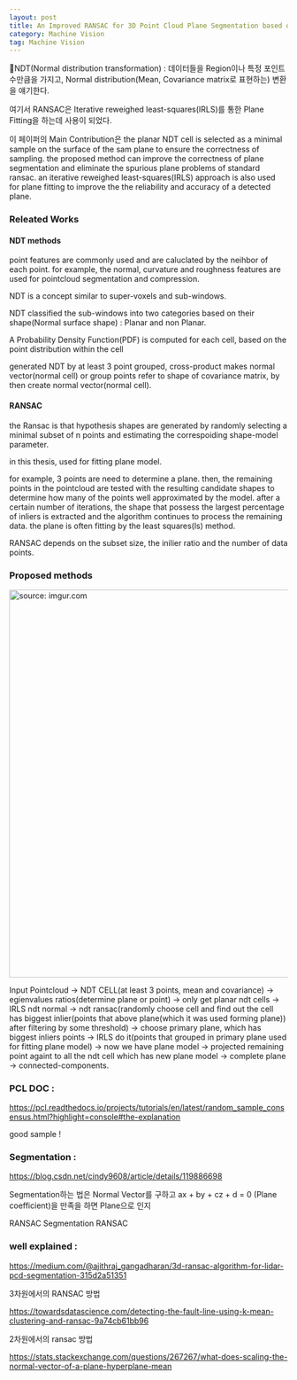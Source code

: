 ```yaml
---
layout: post
title: An Improved RANSAC for 3D Point Cloud Plane Segmentation based on normal distribution transformation cells.
category: Machine Vision
tag: Machine Vision
---
```


NDT(Normal distribution transformation) : 데이터들을 Region이나 특정 포인트 수만큼을 가지고,  Normal distribution(Mean, Covariance matrix로 표현하는) 변환을 얘기한다.

여기서 RANSAC은 Iterative reweighed least-squares(IRLS)를 통한 Plane Fitting을 하는데 사용이 되었다.

이 페이퍼의 Main Contribution은 the planar NDT cell is selected as a minimal sample on the surface of the sam plane to ensure the correctness of sampling. the proposed method can improve the correctness of plane segmentation and eliminate the spurious plane problems of standard ransac. an iterative reweighed least-squares(IRLS) approach is also used for plane fitting to improve the the reliability and accuracy of a detected plane.

### Releated Works

#### NDT methods

point features are commonly used and are caluclated by the neihbor of each point. for example, the normal, curvature and roughness features are used for pointcloud segmentation and compression.

NDT is a concept similar to super-voxels and sub-windows.

NDT classified the sub-windows into two categories based on their shape(Normal surface shape) : Planar and non Planar.

A Probability Density Function(PDF) is computed for each cell, based on the point distribution within the cell

generated NDT by at least 3 point grouped, cross-product makes normal vector(normal cell) or group points refer to shape of covariance matrix, by then create normal vector(normal cell).

#### RANSAC

the Ransac is that hypothesis shapes are generated by randomly selecting a minimal subset of n points and estimating the correspoiding shape-model parameter.

in this thesis, used for fitting plane model.

for example, 3 points are need to determine a plane. then, the remaining points in the pointcloud are tested with the resulting candidate shapes to determine how many of the points well approximated by the model. after a certain number of iterations, the shape that possess the largest percentage of inliers is extracted and the algorithm continues to process the remaining data. the plane is often fitting by the least squares(ls) method.

RANSAC depends on the subset size, the inilier ratio and the number of data points.

### Proposed methods

<a href="https://postimg.cc/SjjDCm2r"><img src="https://i.postimg.cc/ZYx2kRJ1/Kakao-Talk-Photo-2021-11-14-11-24-43.jpg" width="700px" title="source: imgur.com" /><a>

Input Pointcloud -> NDT CELL(at least 3 points, mean and covariance) -> egienvalues ratios(determine plane or point) -> only get planar ndt cells -> IRLS ndt normal -> ndt ransac(randomly choose cell and find out the cell has biggest inlier(points that above plane(which it was used forming plane)) after filtering by some threshold) -> choose primary plane, which has biggest inliers points -> IRLS do it(points that grouped in primary plane used for fitting plane model) -> now we have plane model -> projected remaining point againt to all the ndt cell which has new plane model -> complete plane -> connected-components.



### PCL DOC :

https://pcl.readthedocs.io/projects/tutorials/en/latest/random_sample_consensus.html?highlight=console#the-explanation

good sample !

### Segmentation :

https://blog.csdn.net/cindy9608/article/details/119886698

Segmentation하는 법은 Normal Vector를 구하고 ax + by + cz + d = 0 (Plane coefficient)을 만족을 하면 Plane으로 인지

RANSAC Segmentation RANSAC

### well explained :

https://medium.com/@ajithraj_gangadharan/3d-ransac-algorithm-for-lidar-pcd-segmentation-315d2a51351


3차원에서의 RANSAC 방법

https://towardsdatascience.com/detecting-the-fault-line-using-k-mean-clustering-and-ransac-9a74cb61bb96

2차원에서의 ransac 방법

https://stats.stackexchange.com/questions/267267/what-does-scaling-the-normal-vector-of-a-plane-hyperplane-mean
